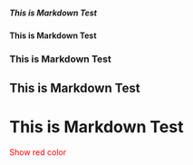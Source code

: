 <h5>This is Markdown Test</h5><p>
<h4>This is Markdown Test</h4><p>
<h3>This is Markdown Test</h3><p>
<h2>This is Markdown Test</h2><p>
<h1>This is Markdown Test</h1><p>
<font color=red> Show red color </font>